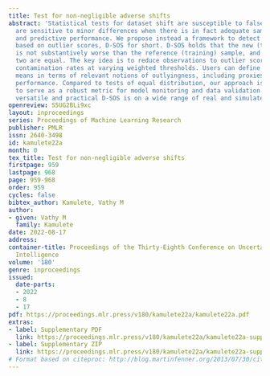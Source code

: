 ```yaml
---
title: Test for non-negligible adverse shifts
abstract: 'Statistical tests for dataset shift are susceptible to false alarms: they
  are sensitive to minor differences when there is in fact adequate sample coverage
  and predictive performance. We propose instead a framework to detect adverse shifts
  based on outlier scores, D-SOS for short. D-SOS holds that the new (test) sample
  is not substantively worse than the reference (training) sample, and not that the
  two are equal. The key idea is to reduce observations to outlier scores and compare
  contamination rates at varying weighted thresholds. Users can define what worse
  means in terms of relevant notions of outlyingness, including proxies for predictive
  performance. Compared to tests of equal distribution, our approach is uniquely tailored
  to serve as a robust metric for model monitoring and data validation. We show how
  versatile and practical D-SOS is on a wide range of real and simulated data.'
openreview: S5UG2BLi9xc
layout: inproceedings
series: Proceedings of Machine Learning Research
publisher: PMLR
issn: 2640-3498
id: kamulete22a
month: 0
tex_title: Test for non-negligible adverse shifts
firstpage: 959
lastpage: 968
page: 959-968
order: 959
cycles: false
bibtex_author: Kamulete, Vathy M
author:
- given: Vathy M
  family: Kamulete
date: 2022-08-17
address:
container-title: Proceedings of the Thirty-Eighth Conference on Uncertainty in Artificial
  Intelligence
volume: '180'
genre: inproceedings
issued:
  date-parts:
  - 2022
  - 8
  - 17
pdf: https://proceedings.mlr.press/v180/kamulete22a/kamulete22a.pdf
extras:
- label: Supplementary PDF
  link: https://proceedings.mlr.press/v180/kamulete22a/kamulete22a-supp.pdf
- label: Supplementary ZIP
  link: https://proceedings.mlr.press/v180/kamulete22a/kamulete22a-supp.zip
# Format based on citeproc: http://blog.martinfenner.org/2013/07/30/citeproc-yaml-for-bibliographies/
---
```

